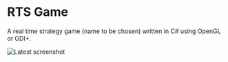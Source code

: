 # RTS Game
A real time strategy game (name to be chosen) written in C# using OpenGL or GDI+. 

![Latest screenshot](https://raw.githubusercontent.com/tomwilsoncoder/rts/master/latest_screenshot.png)
